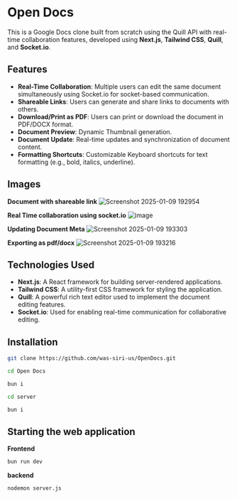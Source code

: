 # Open Docs

This is a Google Docs clone built from scratch using the Quill API with real-time collaboration features, developed using **Next.js**, **Tailwind CSS**, **Quill**, and **Socket.io**.

## Features

- **Real-Time Collaboration**: Multiple users can edit the same document simultaneously using Socket.io for socket-based communication.
- **Shareable Links**: Users can generate and share links to documents with others.
- **Download/Print as PDF**: Users can print or download the document in PDF/DOCX format.
- **Document Preview**: Dynamic Thumbnail generation.
- **Document Update**: Real-time updates and synchronization of document content.
- **Formatting Shortcuts**: Customizable Keyboard shortcuts for text formatting (e.g., bold, italics, underline).

## Images

**Document with shareable link**
![Screenshot 2025-01-09 192954](https://github.com/user-attachments/assets/05f8ccc3-3574-40ab-b3d3-c8842f58cb7c)

**Real Time collaboration using socket.io**
![image](https://github.com/user-attachments/assets/b9847f61-158a-4b3c-b9d0-e6838bc4d68d)


**Updating Document Meta**
![Screenshot 2025-01-09 193303](https://github.com/user-attachments/assets/0629f187-edde-45d3-a276-09326ac41566)

**Exporting as pdf/docx**
![Screenshot 2025-01-09 193216](https://github.com/user-attachments/assets/9ce7193f-05e1-4726-82ea-ce19ce1b06ee)




## Technologies Used

- **Next.js**: A React framework for building server-rendered applications.
- **Tailwind CSS**: A utility-first CSS framework for styling the application.
- **Quill**: A powerful rich text editor used to implement the document editing features.
- **Socket.io**: Used for enabling real-time communication for collaborative editing.

## Installation

   ```bash
   git clone https://github.com/was-siri-us/OpenDocs.git

   cd Open Docs

   bun i

   cd server

   bun i
   ```

## Starting the web application

**Frontend**
``` bash
bun run dev
```

**backend**
``` bash
nodemon server.js
```

   
